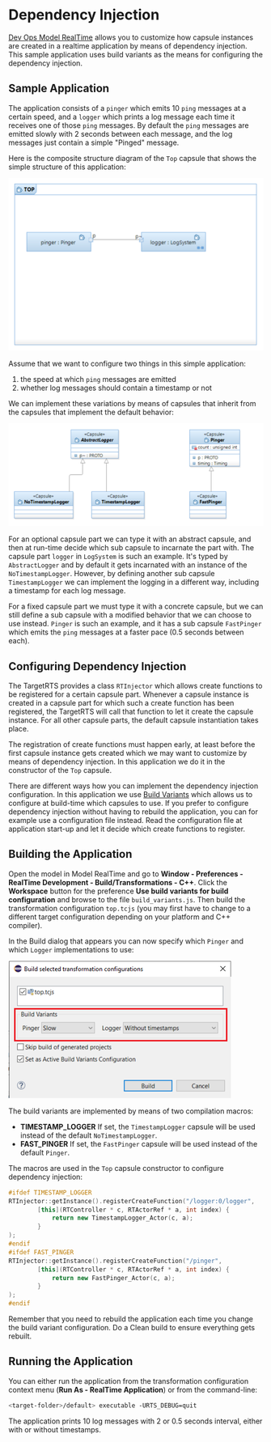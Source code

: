 # Dependency Injection
[Dev Ops Model RealTime](https://www.hcl-software.com/devops-model-realtime) allows you to customize how capsule instances are created in a realtime application by means of dependency injection. This sample application uses build variants as the means for configuring the dependency injection.

## Sample Application

The application consists of a `pinger` which emits 10 `ping` messages at a certain speed, and a `logger` which prints a log message each time it receives one of those `ping` messages. By default the `ping` messages are emitted slowly with 2 seconds between each message, and the log messages just contain a simple "Pinged" message.

Here is the composite structure diagram of the `Top` capsule that shows the simple structure of this application:

![](images/top_structure.png)

Assume that we want to configure two things in this simple application:
1. the speed at which `ping` messages are emitted
2. whether log messages should contain a timestamp or not

We can implement these variations by means of capsules that inherit from the capsules that implement the default behavior:

![](images/capsule_inheritance.png)

For an optional capsule part we can type it with an abstract capsule, and then at run-time decide which sub capsule to incarnate the part with. The capsule part `logger` in `LogSystem` is such an example. It's typed by `AbstractLogger` and by default it gets incarnated with an instance of the `NoTimestampLogger`. However, by defining another sub capsule `TimestampLogger` we can implement the logging in a different way, including a timestamp for each log message.

For a fixed capsule part we must type it with a concrete capsule, but we can still define a sub capsule with a modified behavior that we can choose to use instead. `Pinger` is such an example, and it has a sub capsule `FastPinger` which emits the `ping` messages at a faster pace (0.5 seconds between each).

## Configuring Dependency Injection

The TargetRTS provides a class `RTInjector` which allows create functions to be registered for a certain capsule part. Whenever a capsule instance is created in a capsule part for which such a create function has been registered, the TargetRTS will call that function to let it create the capsule instance. For all other capsule parts, the default capsule instantiation takes place.

The registration of create functions must happen early, at least before the first capsule instance gets created which we may want to customize by means of dependency injection. In this application we do it in the constructor of the `Top` capsule.

There are different ways how you can implement the dependency injection configuration. In this application we use [Build Variants](https://model-realtime.hcldoc.com/help/topic/com.ibm.xtools.rsarte.webdoc/Articles/Building/Build%20Variants/index.html) which allows us to configure at build-time which capsules to use. If you prefer to configure dependency injection without having to rebuild the application, you can for example use a configuration file instead. Read the configuration file at application start-up and let it decide which create functions to register.

## Building the Application

Open the model in Model RealTime and go to **Window - Preferences - RealTime Development - Build/Transformations - C++**. Click the **Workspace** button for the preference **Use build variants for build configuration** and browse to the file `build_variants.js`. Then build the transformation configuration `top.tcjs` (you may first have to change to a different target configuration depending on your platform and C++ compiler).

In the Build dialog that appears you can now specify which `Pinger` and which `Logger` implementations to use:

![](images/build_variants.png)

The build variants are implemented by means of two compilation macros:

* **TIMESTAMP_LOGGER** If set, the `TimestampLogger` capsule will be used instead of the default `NoTimestampLogger`.
* **FAST_PINGER** If set, the `FastPinger` capsule will be used instead of the default `Pinger`.

The macros are used in the `Top` capsule constructor to configure dependency injection:

```cpp
#ifdef TIMESTAMP_LOGGER
RTInjector::getInstance().registerCreateFunction("/logger:0/logger",
		[this](RTController * c, RTActorRef * a, int index) {						
			return new TimestampLogger_Actor(c, a);
		}
);
#endif
#ifdef FAST_PINGER
RTInjector::getInstance().registerCreateFunction("/pinger",
		[this](RTController * c, RTActorRef * a, int index) {
			return new FastPinger_Actor(c, a);
		}
);
#endif
```

Remember that you need to rebuild the application each time you change the build variant configuration. Do a Clean build to ensure everything gets rebuilt.

## Running the Application

You can either run the application from the transformation configuration context menu (**Run As - RealTime Application**) or from the command-line:

```bash
<target-folder>/default> executable -URTS_DEBUG=quit
```

The application prints 10 log messages with 2 or 0.5 seconds interval, either with or without timestamps.